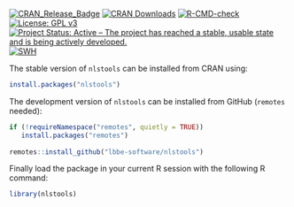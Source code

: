 [![CRAN_Release_Badge](https://www.r-pkg.org/badges/version-ago/nlstools)](https://cran.r-project.org/package=nlstools)
[![CRAN Downloads](https://cranlogs.r-pkg.org/badges/nlstools)](https://cran.r-project.org/package=nlstools)
[![R-CMD-check](https://github.com/lbbe-software/nlstools/workflows/R-CMD-check/badge.svg)](https://github.com/lbbe-software/nlstools/actions)
[![License: GPL v3](https://img.shields.io/badge/License-GPLv3-blue.svg)](https://www.gnu.org/licenses/gpl-3.0)
[![Project Status: Active – The project has reached a stable, usable state and is being actively developed.](https://www.repostatus.org/badges/latest/active.svg)](https://www.repostatus.org/#active)
[![SWH](https://archive.softwareheritage.org/badge/origin/https://github.com/lbbe-software/nlstools/)](https://archive.softwareheritage.org/browse/origin/?origin_url=https://github.com/lbbe-software/nlstools)

The stable version of `nlstools` can be installed from CRAN using:
```r
install.packages("nlstools")
```

The development version of `nlstools` can be installed from GitHub (`remotes` needed):
```r
if (!requireNamespace("remotes", quietly = TRUE))
   install.packages("remotes")
   
remotes::install_github("lbbe-software/nlstools")
``` 

Finally load the package in your current R session with the following R command:
```r
library(nlstools)
```
